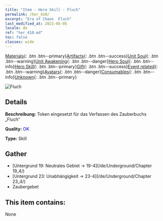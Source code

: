 ```yaml
---
title: "Item - Hero Skill - Fluch"
permalink: /her_410/
excerpt: "Era of Chaos  Fluch"
last_modified_at: 2021-05-05
locale: de
ref: "her_410.md"
toc: false
classes: wide
---
```

 [Materials](/ItemsDE/){: .btn .btn--primary}[Artifacts](/ItemsDE/Artifacts/){: .btn .btn--success}[Unit Soul](/ItemsDE/UnitSoul/){: .btn .btn--warning}[Unit Awakening](/ItemsDE/UnitAwakening/){: .btn .btn--danger}[Hero Soul](/ItemsDE/HeroSoul/){: .btn .btn--info}[Hero Skill](/ItemsDE/HeroSkill/){: .btn .btn--primary}[Gift](/ItemsDE/Gift/){: .btn .btn--success}[Event related](/ItemsDE/Events/){: .btn .btn--warning}[Avatars](/ItemsDE/Avatars/){: .btn .btn--danger}[Consumables](/ItemsDE/Consumables/){: .btn .btn--info}[Unknown](/ItemsDE/Unknown/){: .btn .btn--primary}

 ![Fluch](/images/t/ps_ezhoufushen.png)

## Details
 **Beschreibung:** Token eingesetzt für das Verfassen des Zauberbuchs „Fluch“

 **Quality:** <span style="color: #0000CD">OK</span>

 **Type:** Skill

## Gather

*    [Untergrund 19: Neutrales Gebiet -> 19-4](/de/Underground/Chapter 19_4/) 
*    [Untergrund 23: Unabhängigkeit -> 23-4](/de/Underground/Chapter 23_4/) 
*    Zaubergebet 

## This item contains:

  None

